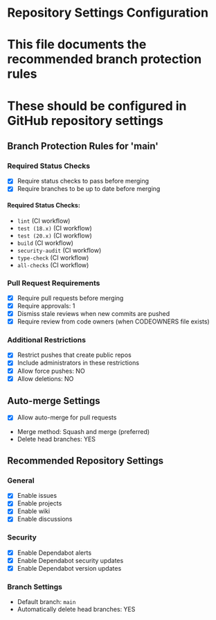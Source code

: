 # Repository Settings Configuration

# This file documents the recommended branch protection rules

# These should be configured in GitHub repository settings

## Branch Protection Rules for 'main'

### Required Status Checks

- [x] Require status checks to pass before merging
- [x] Require branches to be up to date before merging

#### Required Status Checks:

- `lint` (CI workflow)
- `test (18.x)` (CI workflow)
- `test (20.x)` (CI workflow)
- `build` (CI workflow)
- `security-audit` (CI workflow)
- `type-check` (CI workflow)
- `all-checks` (CI workflow)

### Pull Request Requirements

- [x] Require pull requests before merging
- [x] Require approvals: 1
- [x] Dismiss stale reviews when new commits are pushed
- [x] Require review from code owners (when CODEOWNERS file exists)

### Additional Restrictions

- [x] Restrict pushes that create public repos
- [x] Include administrators in these restrictions
- [x] Allow force pushes: NO
- [x] Allow deletions: NO

## Auto-merge Settings

- [x] Allow auto-merge for pull requests
- Merge method: Squash and merge (preferred)
- Delete head branches: YES

## Recommended Repository Settings

### General

- [x] Enable issues
- [x] Enable projects
- [x] Enable wiki
- [x] Enable discussions

### Security

- [x] Enable Dependabot alerts
- [x] Enable Dependabot security updates
- [x] Enable Dependabot version updates

### Branch Settings

- Default branch: `main`
- Automatically delete head branches: YES
